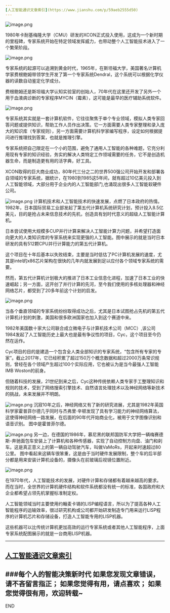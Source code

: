 ```yaml
---
[人工智能通识文章索引](https://www.jianshu.com/p/59aeb2555d50)
---
```

![image.png](imgs/4324074-26fa8ccc08be080f.png?imageMogr2/auto-orient/strip%7CimageView2/2/w/1240)

1980年卡耐基梅隆大学（CMU）研发的XCON正式投入使用，这成为一个新时期的里程碑，专家系统开始在特定领域发挥威力，也带动整个人工智能技术进入了一个繁荣阶段。

![image.png](imgs/4324074-4ad2177fd0485fe2.png?imageMogr2/auto-orient/strip%7CimageView2/2/w/1240)


专家系统的起源可以追溯到黄金时代，1965年，在斯坦福大学，美国著名计算机学家费根鲍姆带领学生开发了第一个专家系统Dendral，这个系统可以根据化学仪器的读数自动鉴定化学成分。

费根鲍姆还是斯坦福大学认知实验室的创始人，70年代在这里还开发了另外一个用于血液病诊断的专家程序MYCIN（霉素），这可能是最早的医疗辅助系统软件。

![image.png](imgs/4324074-af80c48c2ab296b7.png?imageMogr2/auto-orient/strip%7CimageView2/2/w/1240)

专家系统其实就是一套计算机软件，它往往聚焦于单个专业领域，模拟人类专家回答问题或提供知识，帮助工作人员作出决策。它一方面需要人类专家整理和录入庞大的知识库（专家规则），另一方面需要计算机科学家编写程序，设定如何根据提问进行推理找到答案，也就是推理引擎。

专家系统把自己限定在一个小的范围，避免了通用人工智能的各种难题，它充分利用现有专家的知识经验，务实的解决人类特定工作领域需要的任务，它不是创造机器生命，而是制造更有用的活字典，好工具。

XCON取得的巨大商业成功，80年代三分之二的世界500强公司开始开发和部署各自领域的专家系统，据统计，在1980到1985这5年间，就有超过10亿美元投入到人工智能领域，大部分用于企业内的人工智能部门,也涌现出很多人工智能软硬件公司。

![image.png](imgs/4324074-5c37f4be0504f163.png?imageMogr2/auto-orient/strip%7CimageView2/2/w/1240)
计算机技术和人工智能技术的快速发展，点燃了日本政府的热情。1982年，日本国际贸易工业部发起了第五代计算机系统研究计划，预计投入8.5亿美元，目的是抢占未来信息技术的先机，创造具有划时代意义的超级人工智能计算机。

日本尝试使用大规模多CUP并行计算来解决人工智能计算力问题，并希望打造面向更大的人类知识库的专家系统来实现更强的人工智能。图中展示的就是当时日本研发的具有512颗CPU并行计算能力的第五代计算机。

这个项目在十年后基本以失败结束，主要是当时低估了PC计算机发展的速度，尤其是intel的x86芯片架构在很快的几年内就发展到足以应付各个领域专家系统的需要。

然而，第五代计算机计划极大的推进了日本工业信息化进程，加速了日本工业的快速崛起；另一方面，这开创了并行计算的先河，至今我们使用的多核处理器和神经网络芯片，都受到了20多年前这个计划的启发。


![image.png](imgs/4324074-77ba329ed4256fb5.png?imageMogr2/auto-orient/strip%7CimageView2/2/w/1240)

当各个垂直领域的专家系统纷纷取得成功之后，尤其是日本试图抢占先机的第五代计算机计划的刺激，美国和很多欧洲国家也加入到这个赛道中来。

1982年美国数十家大公司联合成立微电子与计算机技术公司（MCC）,该公司1984发起了人工智能历史上最大也是最有争议性的项目，Cyc，这个项目至今仍然在运作。

Cyc项目的目的是建造一个包含全人类全部知识的专家系统，“包含所有专家的专家”。截止2017年，它已经积累了超过150万个概念数据和超过2000万条常识规则，曾经在各个领域产生超过100个实际应用，它也被认为是当今最强人工智能IMB Woston的前身。

但随着科技的发展，21世纪到来之后，Cyc这种传统依赖人类专家手工整理知识和规则的技术，受到了网络搜索引擎技术、自然语言处理技术以及神经网络等新技术的挑战，未来发展并不明朗。

![image.png](imgs/4324074-95991d46ddd46a34.png?imageMogr2/auto-orient/strip%7CimageView2/2/w/1240)
沉寂10年之后，神经网络又有了新的研究进展，尤其是1982年英国科学家霍普菲尔德几乎同时与杰弗里·辛顿发现了具有学习能力的神经网络算法，这使得神经网络一路发展，在后面的90年代开始商业化，被用于文字图像识别和语音识别。
图中是霍普菲尔德。

![image.png](imgs/4324074-1d683bbbd71ed9ca.png?imageMogr2/auto-orient/strip%7CimageView2/2/w/1240)
另一边，在德国的1986年，慕尼黑的联邦国防军大学把一辆梅赛德斯-奔驰面包车安装上了计算机和各种传感器，实现了自动控制方向盘、油门和刹车。这是真正意义上的第一辆自动驾驶汽车，叫做VaMoRs，开起来时速超过80公里。
图中看起来这辆车很笨重，这是由于当时硬件发展限制，整个车的后半部分都是用来安装计算机设备的，摄像头在前玻璃后视镜位置附近。

![image.png](imgs/4324074-aea38835d5868a00.png?imageMogr2/auto-orient/strip%7CimageView2/2/w/1240)

在1970年代，人工智能技术的发展，对硬件计算和存储都有着越来越高的要求。而在当时，全世界的计算机硬件结构和软件系统都没有统一的标准，各国政府和大企业都希望占领先机掌握标准制定权。

人工智能领域当时主要使用约翰麦卡锡的LISP编程语言，所以为了提高各种人工智能程序的运输效率，很过研究机构或公司都开始研发制造专门用来运行LISP程序的计算机芯片和存储设备，打造人工智能专用的LISP机器。

这些机器可以比传统计算机更加高效的运行专家系统或者其他人工智能程序，上面专家系统配图展示的就是一台商用LISP机器。


---
[人工智能通识文章索引](https://www.jianshu.com/p/59aeb2555d50)
---
###每个人的智能决策新时代
如果您发现文章错误，请不吝留言指正；
如果您觉得有用，请点喜欢；
如果您觉得很有用，欢迎转载~
---
END